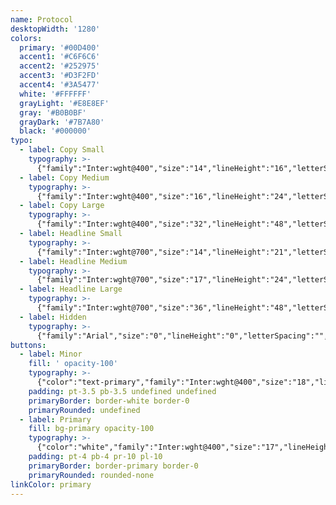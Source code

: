```yaml
---
name: Protocol
desktopWidth: '1280'
colors:
  primary: '#00D400'
  accent1: '#C6F6C6'
  accent2: '#252975'
  accent3: '#D3F2FD'
  accent4: '#3A5477'
  white: '#FFFFFF'
  grayLight: '#E8E8EF'
  gray: '#B0B0BF'
  grayDark: '#7B7A80'
  black: '#000000'
typo:
  - label: Copy Small
    typography: >-
      {"family":"Inter:wght@400","size":"14","lineHeight":"16","letterSpacing":"0","margin":"0","smSize":"14","smLineHeight":"16","smLetterSpacing":"0","smMargin":"0"}
  - label: Copy Medium
    typography: >-
      {"family":"Inter:wght@400","size":"16","lineHeight":"24","letterSpacing":"0","margin":"28","smSize":"16","smLineHeight":"24","smLetterSpacing":"0","smMargin":"28"}
  - label: Copy Large
    typography: >-
      {"family":"Inter:wght@400","size":"32","lineHeight":"48","letterSpacing":"","margin":"","smSize":"32","smLineHeight":"48","smLetterSpacing":"","smMargin":""}
  - label: Headline Small
    typography: >-
      {"family":"Inter:wght@700","size":"14","lineHeight":"21","letterSpacing":"","margin":"","smSize":"14","smLineHeight":"21","smLetterSpacing":"","smMargin":""}
  - label: Headline Medium
    typography: >-
      {"family":"Inter:wght@700","size":"17","lineHeight":"24","letterSpacing":"0","margin":"0","smSize":"17","smLineHeight":"24","smLetterSpacing":"0","smMargin":"0"}
  - label: Headline Large
    typography: >-
      {"family":"Inter:wght@700","size":"36","lineHeight":"48","letterSpacing":"0","margin":"16","smSize":"28","smLineHeight":"36","smLetterSpacing":"0","smMargin":"10"}
  - label: Hidden
    typography: >-
      {"family":"Arial","size":"0","lineHeight":"0","letterSpacing":"","margin":"","smSize":"0","smLineHeight":"0","smLetterSpacing":"","smMargin":""}
buttons:
  - label: Minor
    fill: ' opacity-100'
    typography: >-
      {"color":"text-primary","family":"Inter:wght@400","size":"18","lineHeight":"16","letterSpacing":"0","smSize":"18","smLineHeight":"16","smLetterSpacing":"0"}
    padding: pt-3.5 pb-3.5 undefined undefined
    primaryBorder: border-white border-0
    primaryRounded: undefined
  - label: Primary
    fill: bg-primary opacity-100
    typography: >-
      {"color":"white","family":"Inter:wght@400","size":"17","lineHeight":"18","letterSpacing":"0","smSize":"17","smLineHeight":"18","smLetterSpacing":"0"}
    padding: pt-4 pb-4 pr-10 pl-10
    primaryBorder: border-primary border-0
    primaryRounded: rounded-none
linkColor: primary
---
```


